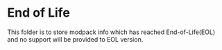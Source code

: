 # End of Life
This folder is to store modpack info which has reached End-of-Life(EOL) and no support will be provided to EOL version.